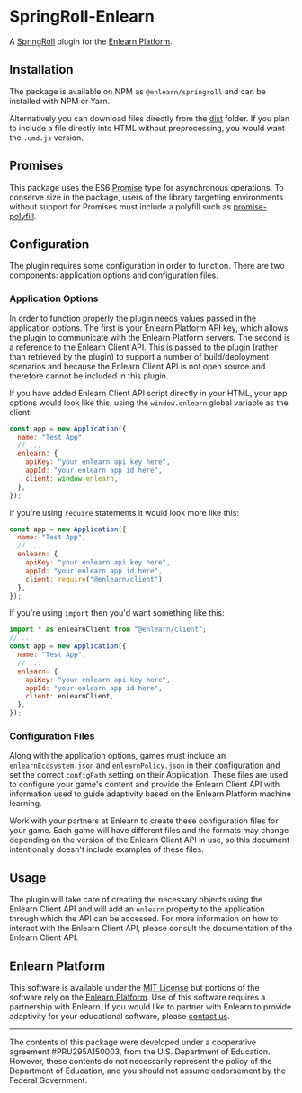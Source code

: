 # SpringRoll-Enlearn

A [SpringRoll](http://springroll.io) plugin for the [Enlearn Platform](https://www.enlearn.org).

## Installation

The package is available on NPM as `@enlearn/springroll` and can be installed with NPM or Yarn.

Alternatively you can download files directly from the [dist](dist) folder. If you plan to include a file directly into HTML without preprocessing, you would want the `.umd.js` version.

## Promises

This package uses the ES6 [Promise](https://developer.mozilla.org/en-US/docs/Web/JavaScript/Reference/Global_Objects/Promise) type for asynchronous operations. To conserve size in the package, users of the library targetting environments without support for Promises must include a polyfill such as [promise-polyfill](https://www.npmjs.com/package/promise-polyfill).

## Configuration

The plugin requires some configuration in order to function. There are two components: application options and configuration files.

### Application Options

In order to function properly the plugin needs values passed in the application options. The first is your Enlearn Platform API key, which allows the plugin to communicate with the Enlearn Platform servers. The second is a reference to the Enlearn Client API. This is passed to the plugin (rather than retrieved by the plugin) to support a number of build/deployment scenarios and because the Enlearn Client API is not open source and therefore cannot be included in this plugin.

If you have added Enlearn Client API script directly in your HTML, your app options would look like this, using the `window.enlearn` global variable as the client:

```javascript
const app = new Application({
  name: "Test App",
  // ...
  enlearn: {
    apiKey: "your enlearn api key here",
    appId: "your enlearn app id here",
    client: window.enlearn,
  },
});
```

If you're using `require` statements it would look more like this:

```javascript
const app = new Application({
  name: "Test App",
  // ...
  enlearn: {
    apiKey: "your enlearn api key here",
    appId: "your enlearn app id here",
    client: require("@enlearn/client"),
  },
});
```

If you're using `import` then you'd want something like this:

```javascript
import * as enlearnClient from "@enlearn/client";
// ...
const app = new Application({
  name: "Test App",
  // ...
  enlearn: {
    apiKey: "your enlearn api key here",
    appId: "your enlearn app id here",
    client: enlearnClient,
  },
});
```

### Configuration Files

Along with the application options, games must include an `enlearnEcosystem.json` and `enlearnPolicy.json` in their [configuration](https://github.com/SpringRoll/SpringRoll/wiki/Config-System) and set the correct `configPath` setting on their Application. These files are used to configure your game's content and provide the Enlearn Client API with information used to guide adaptivity based on the Enlearn Platform machine learning.

Work with your partners at Enlearn to create these configuration files for your game. Each game will have different files and the formats may change depending on the version of the Enlearn Client API in use, so this document intentionally doesn't include examples of these files.

## Usage

The plugin will take care of creating the necessary objects using the Enlearn Client API and will add an `enlearn` property to the application through which the API can be accessed. For more information on how to interact with the Enlearn Client API, please consult the documentation of the Enlearn Client API.

## Enlearn Platform

This software is available under the [MIT License](LICENSE) but portions of the software rely on the [Enlearn Platform](https://www.enlearn.org). Use of this software requires a partnership with Enlearn. If you would like to partner with Enlearn to provide adaptivity for your educational software, please [contact us](https://www.enlearn.org/contact).

---

The contents of this package were developed under a cooperative agreement #PRU295A150003, from the U.S. Department of Education. However, these contents do not necessarily represent the policy of the Department of Education, and you should not assume endorsement by the Federal Government.
